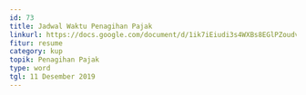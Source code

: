 ```yaml
---
id: 73
title: Jadwal Waktu Penagihan Pajak
linkurl: https://docs.google.com/document/d/1ik7iEiudi3s4WXBs8EGlPZoudvdDKepZEtlThcdk29g/edit?usp=drivesdk
fitur: resume
category: kup
topik: Penagihan Pajak
type: word
tgl: 11 Desember 2019
---
```


